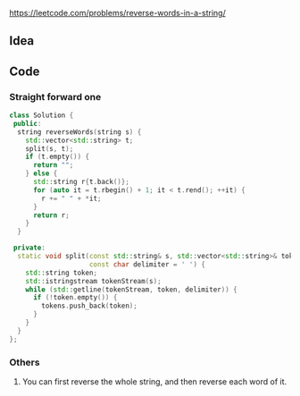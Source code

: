 https://leetcode.com/problems/reverse-words-in-a-string/

## Idea

## Code
### Straight forward one
```cpp
class Solution {
 public:
  string reverseWords(string s) {
    std::vector<std::string> t;
    split(s, t);
    if (t.empty()) {
      return "";
    } else {
      std::string r{t.back()};
      for (auto it = t.rbegin() + 1; it < t.rend(); ++it) {
        r += " " + *it;
      }
      return r;
    }
  }

 private:
  static void split(const std::string& s, std::vector<std::string>& tokens,
                    const char delimiter = ' ') {
    std::string token;
    std::istringstream tokenStream(s);
    while (std::getline(tokenStream, token, delimiter)) {
      if (!token.empty()) {
        tokens.push_back(token);
      }
    }
  }
};
```

### Others
1. You can first reverse the whole string, and then reverse each word of it.